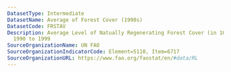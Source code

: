 ```yaml
---
DatasetType: Intermediate
DatasetName: Average of Forest Cover (1990s)
DatasetCode: FRSTAV
Description: Average Level of Natually Regenerating Forest Cover (in 1000ha) from
  1990 to 1999
SourceOrganizationName: UN FAO
SourceOrganizationIndicatorCode: Element=5110, Item=6717
SourceOrganizationURL: https://www.fao.org/faostat/en/#data/RL
---
```


